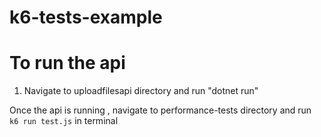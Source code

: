 # k6-tests-example

# To run the api

1. Navigate to uploadfilesapi directory and run "dotnet run"

Once the api is running , navigate to performance-tests directory and run ` k6 run test.js` in terminal
